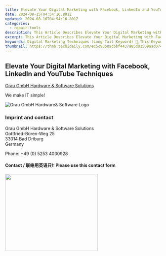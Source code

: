 ```yaml
---
title: Elevate Your Digital Marketing with Facebook, LinkedIn and YouTube Techniques
date: 2024-08-15T04:54:16.801Z
updated: 2024-08-16T04:54:16.801Z
categories:
  - repair-tools
description: This Article Describes Elevate Your Digital Marketing with Facebook, LinkedIn and YouTube Techniques
excerpt: This Article Describes Elevate Your Digital Marketing with Facebook, LinkedIn and YouTube Techniques
keywords: Digital Marketing Techniques (Long Tail Keyword) 🔑,This Keyword Targets Users Searching for General Digital Marketing Strategies, Making It Broad Enough to Attract a Sizable Audience but Specific to the Content Provided in the Title.,Social Media Marketing Tips (Short Tail Keyword) 🔑,With Social Platforms Like Facebook and LinkedIn Mentioned in the Title,YouTube Content Strategy (Long Tail Keyword) 🔑,A Focused Term that Will Draw Users Interested Specifically in Leveraging YouTube as Part of Their Digital Marketing Efforts.,Effective Facebook Advertising Techniques (Short to Medium-Tail Keyword) 🔑,This Keyword Targets Individuals Searching for Specific Tactics on How to Use Facebook Ads Successfully, Directly Relating to the Content in the title.ean,LinkedIn Marketing Strategies (Medium Tail Keyword) 🔑,Captures Searchers Looking for Methods and Techniques Tailored to Marketing via the Professional Networking Platform of LinkedIn.,Multi-Platform Digital Marketing Tips (Long Tail Keyword) 🔑,This Keyword Will Help in Ranking for Searches Related to Strategies that Span Multiple Social Media Platforms, Matching with the Essence of Elevate Your Digital Marketing Mentioned in the Title.,How to Optimize YouTube for Businesses (Long Tail Keyword) 🔑,Aimed at Users Seeking Specific Advice on Using YouTube as a Business Tool
thumbnail: https://thmb.techidaily.com/ec5c93589cbbf4437a85d01509aad074c0824b7a47a862a6e3798990cfe51fb1.png
---
```


## Elevate Your Digital Marketing with Facebook, LinkedIn and YouTube Techniques

[Grau GmbH Hardware & Software Solutions](https://main.grauonline.de/)

We make IT simple!

![Grau GmbH Hardware& Software Logo](https://main.grauonline.de/wp-content/uploads/2021/05/output-onlinepngtools.png)

### Imprint and contact

 Grau GmbH Hardware & Software Solutions  
 Gottfried-Büren-Weg 25  
 33014 Bad Driburg  
 Germany

Phone: +49 (0) 5253 4030928

#### Contact / 联络用英语只!: Please use this contact form

<ins class="adsbygoogle"
     style="display:block"
     data-ad-format="autorelaxed"
     data-ad-client="ca-pub-7571918770474297"
     data-ad-slot="1223367746"></ins>



<ins class="adsbygoogle"
     style="display:block"
     data-ad-client="ca-pub-7571918770474297"
     data-ad-slot="8358498916"
     data-ad-format="auto"
     data-full-width-responsive="true"></ins>





<!-- affiliate ads begin -->
<a href="https://modlily.sjv.io/c/5597632/2072819/17059" target="_top" id="2072819"><img src="//a.impactradius-go.com/display-ad/17059-2072819" border="0" alt="" width="300" height="250"/></a><img height="0" width="0" src="https://imp.pxf.io/i/5597632/2072819/17059" style="position:absolute;visibility:hidden;" border="0" />
<!-- affiliate ads end -->